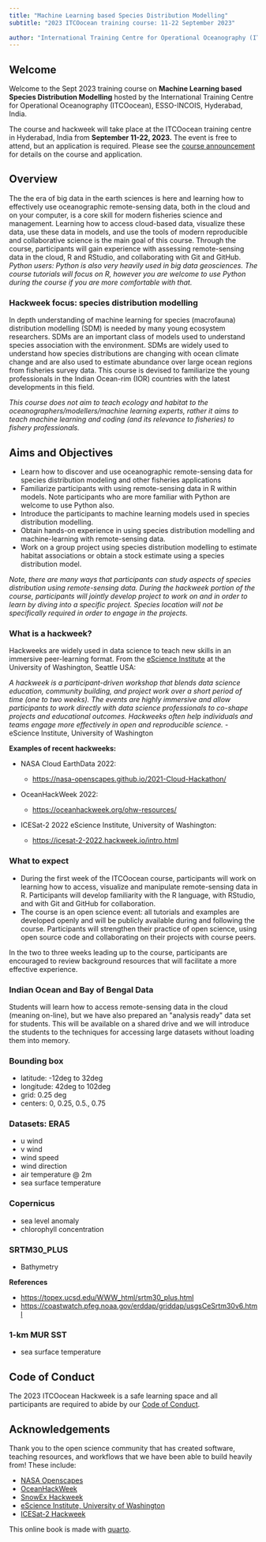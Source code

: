 ```yaml
---
title: "Machine Learning based Species Distribution Modelling"
subtitle: "2023 ITCOocean training course: 11-22 September 2023"
 
author: "International Training Centre for Operational Oceanography (ITCOocean), ESSO-INCOIS, Hyderabad, India"
---
```


## Welcome

Welcome to the Sept 2023 training course on **Machine Learning based Species Distribution Modelling** hosted by the International Training Centre for Operational Oceanography (ITCOocean), ESSO-INCOIS, Hyderabad, India.

The course and hackweek will take place at the ITCOocean training centre in Hyderabad, India from **September 11-22, 2023.** The event is free to attend, but an application is required. 
Please see the [course announcement](https://incois.gov.in/ITCOocean/itco097.jsp) for details on the course and application.

## Overview

The the era of big data in the earth sciences is here and learning how to effectively use oceanographic remote-sensing data, both in the cloud and on your computer, is a core skill for modern fisheries science and management. Learning how to access cloud-based data, visualize these data, use these data in models, and use the tools of modern reproducible and collaborative science is the main goal of this course. Through the course, participants will gain experience with assessing remote-sensing data in the cloud, R and RStudio, and collaborating with Git and GitHub. *Python users: Python is also very heavily used in big data geosciences. The course tutorials will focus on R, however you are welcome to use Python during the course if you are more comfortable with that.*

### Hackweek focus: species distribution modelling

In depth understanding of machine learning for species (macrofauna) distribution modelling (SDM) is needed by many young ecosystem researchers. SDMs are an important class of models used to understand species association with the environment. SDMs are widely used to understand how species distributions are changing with ocean climate change and are also used to estimate abundance over large ocean regions from fisheries survey data. This course is devised to familiarize the young professionals in the Indian Ocean-rim (IOR) countries with the latest developments in this field.

*This course does not aim to teach ecology and habitat to the oceanographers/modellers/machine learning experts, rather it aims to teach machine learning and coding (and its relevance to fisheries) to fishery professionals.* 

## Aims and Objectives

* Learn how to discover and use oceanographic remote-sensing data for species distribution modeling and other fisheries applications
* Familiarize participants with using remote-sensing data in R within models. Note participants who are more familiar with Python are welcome to use Python also.
* Introduce the participants to machine learning models used in species distribution modelling.
* Obtain hands-on experience in using species distribution modelling and machine-learning with remote-sensing data.
* Work on a group project using species distribution modelling to estimate habitat associations or obtain a stock estimate using a species distribution model. 

*Note, there are many ways that participants can study aspects of species distribution using remote-sensing data. During the hackweek portion of the course, participants will jointly develop project to work on and in order to learn by diving into a specific project. Species location will not be specifically required in order to engage in the projects.*


### What is a hackweek?

Hackweeks are widely used in data science to teach new skills in an immersive peer-learning format. From the [eScience Institute](https://escience.washington.edu/using-data-science/hackweeks/) at the University of Washington, Seattle USA:

*A hackweek is a participant-driven workshop that blends data science education, community building, and project work over a short period of time (one to two weeks). The events are highly immersive and allow participants to work directly with data science professionals to co-shape projects and educational outcomes. Hackweeks often help individuals and teams engage more effectively in open and reproducible science.* - eScience Institute, University of Washington

**Examples of recent hackweeks:**

- NASA Cloud EarthData 2022: 
  - <https://nasa-openscapes.github.io/2021-Cloud-Hackathon/>
  
- OceanHackWeek 2022: 
  - <https://oceanhackweek.org/ohw-resources/>

- ICESat-2 2022 eScience Institute, University of Washington: 
  - <https://icesat-2-2022.hackweek.io/intro.html>


### What to expect

* During the first week of the ITCOocean course, participants will work on learning how to access, visualize and manipulate remote-sensing data in R. Participants will develop familiarity with the R language, with RStudio, and with Git and GitHub for collaboration.
* The course is an open science event: all tutorials and examples are developed openly and will be publicly available during and following the course. Participants will strengthen their practice of open science, using open source code and collaborating on their projects with course peers.

In the two to three weeks leading up to the course, participants are encouraged to review background resources that will facilitate a more effective experience. 

### Indian Ocean and Bay of Bengal Data

Students will learn how to access remote-sensing data in the cloud (meaning on-line), but we have also prepared an "analysis ready" data set for students. This will be available on a shared drive and we will introduce the students to the techniques for accessing large datasets without loading them into memory.

### Bounding box

* latitude: -12deg to 32deg
* longitude: 42deg to 102deg
* grid: 0.25 deg
* centers: 0, 0.25, 0.5., 0.75

### Datasets: ERA5

* u wind
* v wind
* wind speed
* wind direction
* air temperature @ 2m
* sea surface temperature

### Copernicus

* sea level anomaly
* chlorophyll concentration

### SRTM30_PLUS

* Bathymetry

**References**

* https://topex.ucsd.edu/WWW_html/srtm30_plus.html
* https://coastwatch.pfeg.noaa.gov/erddap/griddap/usgsCeSrtm30v6.html

### 1-km MUR SST

* sea surface temperature

## Code of Conduct 

The 2023 ITCOocean Hackweek is a safe learning space and all participants are required to abide by our [Code of Conduct]().

## Acknowledgements

Thank you to the open science community that has created software, teaching resources, and workflows that we have been able to build heavily from! These include: 

- [NASA Openscapes](https://nasa-openscapes.github.io)
- [OceanHackWeek](https://oceanhackweek.org)
- [SnowEx Hackweek](https://snowex.hackweek.io/)
- [eScience Institute, University of Washington](https://guidebook.hackweek.io/intro.html)
- [ICESat-2 Hackweek](https://icesat-2-2022.hackweek.io/)


  
This online book is made with [quarto](https://quarto.org). 
